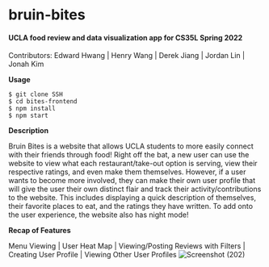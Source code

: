 # bruin-bites
#### UCLA food review and data visualization app for CS35L Spring 2022
Contributors:
Edward Hwang | Henry Wang | Derek Jiang | Jordan Lin | Jonah Kim

**Usage**
```
$ git clone SSH
$ cd bites-frontend
$ npm install
$ npm start
```
**Description**

Bruin Bites is a website that allows UCLA students to more easily connect with their friends through food! Right off the bat, a new user can use the website to view what each restaurant/take-out option is serving, view their respective ratings, and even make them themselves. However, if a user wants to become more involved, they can make their own user profile that will give the user their own distinct flair and track their activity/contributions to the website. This includes displaying a quick description of themselves, their favorite places to eat, and the ratings they have written. To add onto the user experience, the website also has night mode!


**Recap of Features**

Menu Viewing | User Heat Map | Viewing/Posting Reviews with Filters | Creating User Profile | Viewing Other User Profiles 
![Screenshot (202)](https://user-images.githubusercontent.com/68207907/170816359-5729207c-d30c-4fb8-a799-bb7febf198f5.png)
